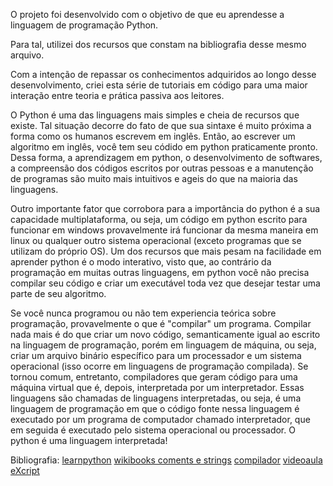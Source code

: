   O projeto foi desenvolvido com o objetivo de que eu aprendesse a linguagem de programação Python.
  
  Para tal, utilizei dos recursos que constam na bibliografia desse mesmo arquivo.
  
  Com a intenção de repassar os conhecimentos adquiridos ao longo desse desenvolvimento, criei esta série de tutoriais em código para uma maior interação entre teoria e prática passiva aos leitores.
  
  O Python é uma das linguagens mais simples e cheia de recursos que existe. Tal situação decorre do fato de que sua sintaxe é muito próxima a forma como os humanos escrevem em inglês. Então, ao escrever um algoritmo em inglês, você tem seu códido em python praticamente pronto. Dessa forma, a aprendizagem em python, o desenvolvimento de softwares, a compreensão dos códigos escritos por outras pessoas e a manutenção de programas são muito mais intuitivos e ageis do que na maioria das linguagens.
  
  Outro importante fator que corrobora para a importância do python é a sua capacidade multiplataforma, ou seja, um código em python escrito para funcionar em windows provavelmente irá funcionar da mesma maneira em linux ou qualquer outro sistema operacional (exceto programas que se utilizam do próprio OS). Um dos recursos que mais pesam na facilidade em aprender python é o modo interativo, visto que, ao contrário da programação em muitas outras linguagens, em python você não precisa compilar seu código e criar um executável toda vez que desejar testar uma parte de seu algoritmo.
  
  Se você nunca programou ou não tem experiencia teórica sobre programação, provavelmente o que é "compilar" um programa. Compilar nada mais é do que criar um novo código, semanticamente igual ao escrito na linguagem de programação, porém em linguagem de máquina, ou seja, criar um arquivo binário específico para um processador e um sistema operacional (isso ocorre em linguagens de programação compilada). Se tornou comum, entretanto, compiladores que geram código para uma máquina virtual que é, depois, interpretada por um interpretador. Essas linguagens são chamadas de linguagens interpretadas, ou seja, é uma linguagem de programação em que o código fonte nessa linguagem é executado por um programa de computador chamado interpretador, que em seguida é executado pelo sistema operacional ou processador. O python é uma linguagem interpretada!
  
  
  Bibliografia:
  [learnpython](http://www.learnpython.org/)
  [wikibooks coments e strings](https://pt.wikibooks.org/wiki/Python/Conceitos_b%C3%A1sicos/Coment%C3%A1rios_e_docstrings)
  [compilador](https://pt.wikipedia.org/wiki/Compilador)
  [videoaula eXcript](https://www.youtube.com/watch?v=j94IGZmwtYI&list=PLesCEcYj003QxPQ4vTXkt22-E11aQvoVj&index=1)
  
